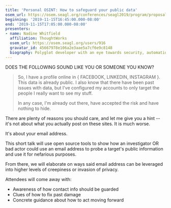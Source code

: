 ```yaml
---
title: 'Personal OSINT: How to safeguard your public data'
osem_url: https://osem.seagl.org/conferences/seagl2019/program/proposals/678
beginning: '2019-11-15T16:45:00.000-08:00'
end: '2019-11-15T17:05:00.000-08:00'
presenters:
- name: Nadine Whitfield
  affiliation: ThoughtWorks
  osem_url: https://osem.seagl.org/users/916
  gravatar_id: 45667978e106a2e3aae5a7cf6e9c8148
  biography: Polyglot developer with an eye towards security, automation and quality.
---
```


DOES THE FOLLOWING SOUND LIKE YOU OR SOMEONE YOU KNOW?

> So, I have a profile online in { FACEBOOK, LINKEDIN, INSTAGRAM }. This data is already public. I also know that there have been past issues with data, but I've configured my accounts to only target the people I really want to see my stuff.
>
> In any case, I'm already out there, have accepted the risk and have nothing to hide.

There are plenty of reasons you should care, and let me give you a hint --
 it's not about what you actually post on these sites. It is much worse.

It's about your email address.

This short talk will use open source tools to show how an investigator OR bad actor could use an email address to probe a target's public information and use it for nefarious purposes.

From there, we will elaborate on ways said email address can be leveraged into higher levels of creepiness or invasion of privacy.

Attendees will come away with:
* Awareness of how contact info should be guarded
* Clues of how to fix past damage
* Concrete guidance about how to act moving forward
